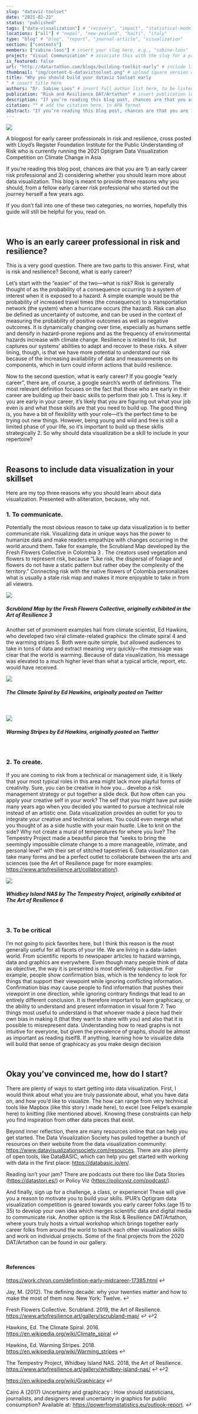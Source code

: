 ```yaml
---
slug: "dataviz-toolset"
date: "2021-02-22"
status: "published"
tags: ["data-visualization"] # "recovery", "impact", "statistical-modeling"
locations: ["all"] # "nepal", "new-zealand", "haiti", "italy"
type: "blog" # "blog", "report", "journal-article", "visualization"
section: ["contents"]
members: ["sabine-loos"] # insert your slug here, e.g., "sabine-loos"
project: "Visual Communication" # associate this with the slug for a project
is_featured: false
url: "http://datartathon.com/blogs/building-toolkit-early" # include link to open pdf file
thumbnail: "img/content-b-dataviztoolset.png" # upload square version of the content to img folder and add source here, e.g., "img/content-b-ier-nepal.png"
title: "Why you should build your dataviz toolset early
" # insert title here
authors: "Dr. Sabine Loos" # insert full author list here, to be listed publicly
publication: "Risk and Resilience DAT/Artathon" # insert publication location here (like the journal)
description: "If you’re reading this blog post, chances are that you are 1) an early career risk professional and 2) considering whether you should learn more about data visualization. This blog is meant to provide three reasons why you should, from a fellow early career risk professional who started out the journey herself a few years ago." # insert a one sentence description here
citation: "" # add the citation here, in APA format
abstract: "If you’re reading this blog post, chances are that you are 1) an early career risk professional and 2) considering whether you should learn more about data visualization. This blog is meant to provide three reasons why you should, from a fellow early career risk professional who started out the journey herself a few years ago." # add the abstract here
---
```


![](./graphic-article.png)

A blogpost for early career professionals in risk and resilience, cross posted with Lloyd’s Register Foundation Institute for the Public Understanding of Risk who is currently running the 2021 Optigram Data Visualization Competition on Climate Change in Asia

If you’re reading this blog post, chances are that you are 1) an early career risk professional and 2) considering whether you should learn more about data visualization. This blog is meant to provide three reasons why you should, from a fellow early career risk professional who started out the journey herself a few years ago.

If you don’t fall into one of these two categories, no worries, hopefully this guide will still be helpful for you, read on.

<br/>

## Who is an early career professional in risk and resilience?

This is a very good question. There are two parts to this answer. First, what is risk and resilience? Second, what is early career?

Let’s start with the “easier” of the two—what is risk? Risk is generally thought of as the probability of a consequence occurring to a system of interest when it is exposed to a hazard. A simple example would be the probability of increased travel times (the consequence) to a transportation network (the system) when a hurricane occurs (the hazard). Risk can also be defined as uncertainty of outcome, and can be used in the context of measuring the probability of positive outcomes as well as negative outcomes. It is dynamically changing over time, especially as humans settle and densify in hazard-prone regions and as the frequency of environmental hazards increase with climate change. Resilience is related to risk, but captures our systems’ abilities to adapt and recover to these risks. A silver lining, though, is that we have more potential to understand our risk because of the increasing availability of data and measurements on its components, which in turn could inform actions that build resilience.

Now to the second question, what is early career? If you google “early career”, there are, of course, a google search’s worth of definitions. The most relevant definition focuses on the fact that those who are early in their career are building up their basic skills to perform their job 1. This is key. If you are early in your career, it’s likely that you are figuring out what your job even is and what those skills are that you need to build up. The good thing is, you have a bit of flexibility with your role—it’s the perfect time to be trying out new things. However, being young and wild and free is still a limited phase of your life, so it’s important to build up these skills strategically 2. So why should data visualization be a skill to include in your repertoire?

<br/>

## Reasons to include data visualization in your skillset

Here are my top three reasons why you should learn about data visualization. Presented with alliteration, because, why not.

### 1. To communicate.

Potentially the most obvious reason to take up data visualization is to better communicate risk. Visualizing data in unique ways has the power to humanize data and make readers empathize with changes occurring in the world around them. Take for example, the Scrubland Map developed by the Fresh Flowers Collective in Colombia 3 . The creators used vegetation and flowers to represent risk, because “Like risk, the dispersal of foliage and flowers do not have a static pattern but rather obey the complexity of the territory.” Connecting risk with the native flowers of Colombia personalizes what is usually a stale risk map and makes it more enjoyable to take in from all viewers.

![](./graphic-01.png)
##### Scrubland Map by the Fresh Flowers Collective, originally exhibited in the Art of Resilience 3

Another set of prominent examples hail from climate scientist,   Ed Hawkins, who developed two viral climate-related graphics: the climate spiral 4 and the warming stripes 5. Both were quite simple, but allowed audiences to take in tons of data and extract meaning very quickly—the message was clear that the world is warming. Because of data visualization, his message was elevated to a much higher level than what a typical article, report, etc. would have received.

<img src="./graphic-02.gif"  :style="{maxWidth: '400px', display:'block', margin: '0 auto'}"/>
<br/>

##### The Climate Spiral by Ed Hawkins, originally posted on Twitter

<br/>

![](./graphic-03.png)
##### Warming Stripes by Ed Hawkins, originally posted on Twitter

<br/>

### 2. To create.

If you are coming to risk from a technical or management side, it is likely that your most typical roles in this area might lack more playful forms of creativity. Sure, you can be creative in how you… develop a risk management strategy or put together a slide deck. But how often can you apply your creative self in your work? The self that you might have put aside many years ago when you decided you wanted to pursue a technical role instead of an artistic one. Data visualization provides an outlet for you to integrate your creative and technical selves. You could even merge what you thought of as a side hustle with your main hustle. Like to knit on the side? Why not create a mural of temperatures for where you live? The Tempestry Project made a beautiful piece that “seeks to bring the seemingly impossible climate change to a more manageable, intimate, and personal level” with their set of stitched tapestries 6. Data visualization can take many forms and be a perfect outlet to collaborate between the arts and sciences (see the Art of Resilience page for more examples: https://www.artofresilience.art/collaboration/).

![](./graphic-04.png)
##### Whidbey Island NAS by The Tempestry Project, originally exhibited at The Art of Resilience 6

<br/>

### 3. To be critical

I’m not going to pick favorites here, but I think this reason is the most generally useful for all facets of your life. We are living in a data-laden world. From scientific reports to newspaper articles to hazard warnings, data and graphics are everywhere. Even though many people think of data as objective, the way it is presented is most definitely subjective. For example, people show confirmation bias, which is the tendency to look for things that support their viewpoint while ignoring conflicting information. Confirmation bias may cause people to find information that pushes their viewpoint in one direction, while ignoring contrary findings that lead to an entirely different conclusion. It is therefore important to learn graphicacy, or the ability to understand and present information in visual form 7. Two things most useful to understand is that whoever made a piece had their own bias in making it (that they want to share with you) and also that it is possible to misrepresent data. Understanding how to read graphs is not intuitive for everyone, but given the prevalence of graphs, should be almost as important as reading itself8. If anything, learning how to visualize data will build that sense of graphicacy as you make design decision

<br/>

## Okay you’ve convinced me, how do I start?

There are plenty of ways to start getting into data visualization. First, I would think about what you are truly passionate about, what you have data on, and how you’d like to visualize. The how can range from very technical tools like Mapbox (like this story I made here), to excel (see Felipe’s example here) to knitting (like mentioned above). Knowing these constraints can help you find inspiration from other data pieces that exist.

Beyond inner reflection, there are many resources online that can help you get started. The Data Visualization Society has pulled together a bunch of resources on their website from the data visualization community: https://www.datavisualizationsociety.com/resources. There are also plenty of open tools, like DataBASIC, which can help you get started with working with data in the first place: https://databasic.io/en/.

Reading isn’t your jam? There are podcasts out there too like Data Stories (https://datastori.es/) or Policy Viz (https://policyviz.com/podcast/).

And finally, sign up for a challenge, a class, or experience! These will give you a reason to motivate you to build your skills. IPUR’s Optigram data visualization competition is geared towards you early career folks (age 15 to 35) to develop your own idea which merges scientific data and digital media to communicate risk. Another option is the Risk & Resilience DAT/Artathon, where yours truly hosts a virtual workshop which brings together early career folks from around the world to teach each other visualization skills and work on individual projects. Some of the final projects from the 2020 DAT/Artathon can be found in our gallery.

<br/>

#### References

https://work.chron.com/definition-early-midcareer-17385.html ↩

Jay, M. (2012). The defining decade: why your twenties matter and how to make the most of them now. New York: Twelve. ↩

Fresh Flowers Collective. Scrubland. 2019, the Art of Resilience. https://www.artofresilience.art/gallery/scrubland-map/ ↩ ↩2

Hawkins, Ed. The Climate Spiral. 2016. https://en.wikipedia.org/wiki/Climate_spiral ↩

Hawkins, Ed. Warming Stripes. 2018. https://en.wikipedia.org/wiki/Warming_stripes ↩

The Tempestry Project, Whidbey Island NAS. 2018, the Art of Resilience. https://www.artofresilience.art/gallery/whidbey-island-nas/ ↩ ↩2

https://en.wikipedia.org/wiki/Graphicacy ↩

Cairo A (2017) Uncertainty and graphicacy : How should statisticians, journalists, and designers reveal uncertainty in graphics for public consumption? Available at: https://powerfromstatistics.eu/outlook-report. ↩
